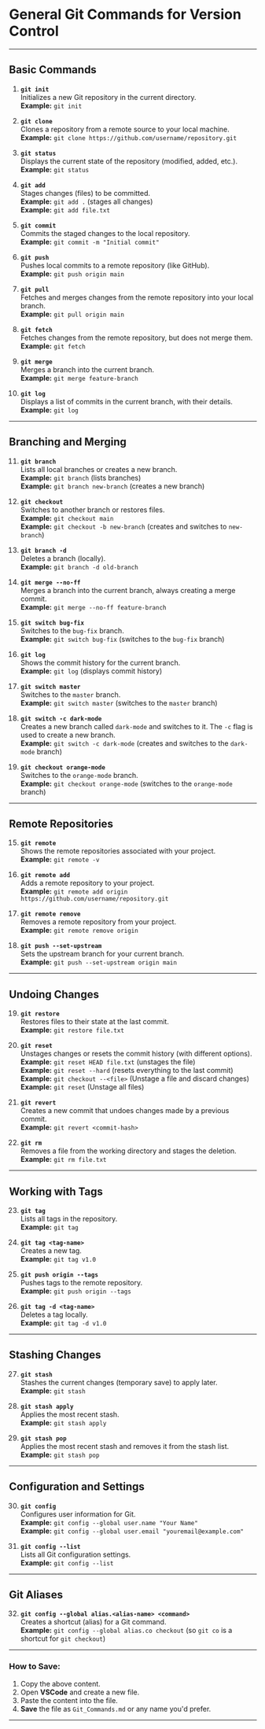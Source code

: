 # General Git Commands for Version Control

---

## **Basic Commands**

1. **`git init`**  
   Initializes a new Git repository in the current directory.  
   **Example:** `git init`

2. **`git clone`**  
   Clones a repository from a remote source to your local machine.  
   **Example:** `git clone https://github.com/username/repository.git`

3. **`git status`**  
   Displays the current state of the repository (modified, added, etc.).  
   **Example:** `git status`

4. **`git add`**  
   Stages changes (files) to be committed.  
   **Example:** `git add .` (stages all changes)  
   **Example:** `git add file.txt`

5. **`git commit`**  
   Commits the staged changes to the local repository.  
   **Example:** `git commit -m "Initial commit"`

6. **`git push`**  
   Pushes local commits to a remote repository (like GitHub).  
   **Example:** `git push origin main`

7. **`git pull`**  
   Fetches and merges changes from the remote repository into your local branch.  
   **Example:** `git pull origin main`

8. **`git fetch`**  
   Fetches changes from the remote repository, but does not merge them.  
   **Example:** `git fetch`

9. **`git merge`**  
   Merges a branch into the current branch.  
   **Example:** `git merge feature-branch`

10. **`git log`**  
    Displays a list of commits in the current branch, with their details.  
    **Example:** `git log`

---

## **Branching and Merging**

11. **`git branch`**  
    Lists all local branches or creates a new branch.  
    **Example:** `git branch` (lists branches)  
    **Example:** `git branch new-branch` (creates a new branch)

12. **`git checkout`**  
    Switches to another branch or restores files.  
    **Example:** `git checkout main`  
    **Example:** `git checkout -b new-branch` (creates and switches to `new-branch`)

13. **`git branch -d`**  
    Deletes a branch (locally).  
    **Example:** `git branch -d old-branch`

14. **`git merge --no-ff`**  
    Merges a branch into the current branch, always creating a merge commit.  
    **Example:** `git merge --no-ff feature-branch`

15. **`git switch bug-fix`**  
    Switches to the `bug-fix` branch.  
    **Example:** `git switch bug-fix` (switches to the `bug-fix` branch)

16. **`git log`**  
    Shows the commit history for the current branch.  
    **Example:** `git log` (displays commit history)

17. **`git switch master`**  
    Switches to the `master` branch.  
    **Example:** `git switch master` (switches to the `master` branch)

18. **`git switch -c dark-mode`**  
    Creates a new branch called `dark-mode` and switches to it. The `-c` flag is used to create a new branch.  
    **Example:** `git switch -c dark-mode` (creates and switches to the `dark-mode` branch)

19. **`git checkout orange-mode`**  
    Switches to the `orange-mode` branch.  
    **Example:** `git checkout orange-mode` (switches to the `orange-mode` branch)

---

## **Remote Repositories**

15. **`git remote`**  
    Shows the remote repositories associated with your project.  
    **Example:** `git remote -v`

16. **`git remote add`**  
    Adds a remote repository to your project.  
    **Example:** `git remote add origin https://github.com/username/repository.git`

17. **`git remote remove`**  
    Removes a remote repository from your project.  
    **Example:** `git remote remove origin`

18. **`git push --set-upstream`**  
    Sets the upstream branch for your current branch.  
    **Example:** `git push --set-upstream origin main`

---

## **Undoing Changes**

19. **`git restore`**  
    Restores files to their state at the last commit.  
    **Example:** `git restore file.txt`

20. **`git reset`**  
    Unstages changes or resets the commit history (with different options).  
    **Example:** `git reset HEAD file.txt` (unstages the file)  
    **Example:** `git reset --hard` (resets everything to the last commit)
    **Example:** `git checkout --<file>` (Unstage a file and discard changes)
    **Example:** `git reset` (Unstage all files)



22. **`git revert`**  
    Creates a new commit that undoes changes made by a previous commit.  
    **Example:** `git revert <commit-hash>`

23. **`git rm`**  
    Removes a file from the working directory and stages the deletion.  
    **Example:** `git rm file.txt`

---

## **Working with Tags**

23. **`git tag`**  
    Lists all tags in the repository.  
    **Example:** `git tag`

24. **`git tag <tag-name>`**  
    Creates a new tag.  
    **Example:** `git tag v1.0`

25. **`git push origin --tags`**  
    Pushes tags to the remote repository.  
    **Example:** `git push origin --tags`

26. **`git tag -d <tag-name>`**  
    Deletes a tag locally.  
    **Example:** `git tag -d v1.0`

---

## **Stashing Changes**

27. **`git stash`**  
    Stashes the current changes (temporary save) to apply later.  
    **Example:** `git stash`

28. **`git stash apply`**  
    Applies the most recent stash.  
    **Example:** `git stash apply`

29. **`git stash pop`**  
    Applies the most recent stash and removes it from the stash list.  
    **Example:** `git stash pop`

---

## **Configuration and Settings**

30. **`git config`**  
    Configures user information for Git.  
    **Example:** `git config --global user.name "Your Name"`  
    **Example:** `git config --global user.email "youremail@example.com"`

31. **`git config --list`**  
    Lists all Git configuration settings.  
    **Example:** `git config --list`

---

## **Git Aliases**

32. **`git config --global alias.<alias-name> <command>`**  
    Creates a shortcut (alias) for a Git command.  
    **Example:** `git config --global alias.co checkout` (so `git co` is a shortcut for `git checkout`)

---

### How to Save:

1. Copy the above content.
2. Open **VSCode** and create a new file.
3. Paste the content into the file.
4. **Save** the file as `Git_Commands.md` or any name you'd prefer.

---
